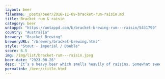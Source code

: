 ```yaml
---
layout: beer
filename: _posts/beer/2016-11-09-bracket-rum-raisin.md
title: Bracket rum & raisin
category: beer
untappd: "https://untappd.com/b/bracket-brewing-rum---raisin/5431799"
country: "Australia"
brewery: "Bracket Brewing"
breweryURL: "/brewery/bracket-brewing.html"
style: "Stout - Imperial / Double"
score: 6.5
img: /img/list/bracket-rum---raisin.jpeg
beer-date: "2023-08-26"
desc: "It’s a heavy beer which smells heavily of raisins. Somewhat sweet in flavour. No lingering alcohol"
permalink: /beer/:title.html
---
```

